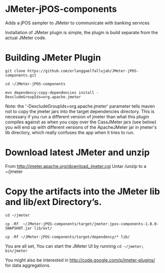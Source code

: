 JMeter-jPOS-components
======================

Adds a jPOS sampler to JMeter to communicate with banking services

Installation of JMeter plugin is simple, the plugin is build separate from the actual JMeter code.
# Building JMeter Plugin
`git clone https://github.com/erlanggaelfallujah/JMeter-jPOS-components.git`

`cd ~/JMeter-jPOS-components`

`mvn dependency:copy-dependencies install -DexcludeGroupIds=org.apache.jmeter`

Note: the '-DexcludeGroupIds=org.apache.jmeter' parameter tells maven not to copy the jmeter jars into the target dependencies directory. This is necessary if you run a different version of jmeter than what this plugin compiles against as when you copy over the CassJMeter jars (see below) you will end up with different versions of the ApacheJMeter jar in jmeter's lib directory, which really confuses the app when it tries to run. 

# Download latest JMeter and unzip
From http://jmeter.apache.org/download_jmeter.cgi
Untar /unzip to a ~/jmeter

# Copy the artifacts into the JMeter lib and lib/ext Directory’s.
`cd ~/jmeter`

`cp -Rf  ~/JMeter-jPOS-components/target/jmeter-jpos-components-1.0.0-SNAPSHOT.jar lib/ext/`

`cp -Rf ~/JMeter-jPOS-components/target/dependency/* lib/`

You are all set, You can start the JMeter UI by running 
`cd ~/jmeter; bin/jmeter`

You might also be interested in http://code.google.com/p/jmeter-plugins/ for data aggregations.
